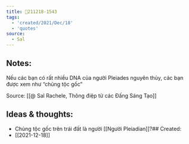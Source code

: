 ```yaml
---
title: 💬211218-1543
tags:
  - 'created/2021/Dec/18'
  - 'quotes'
source:
  - Sal
---
```


## Notes:
Nếu các bạn có rất nhiều DNA của người Pleiades nguyên thủy, các bạn được xem như “chủng tộc gốc”

Source: [[@ Sal Rachele, Thông điệp từ các Đấng Sáng Tạo]]

## Ideas & thoughts:
- Chủng tộc gốc trên trái đất là người [[Người Pleiadian]]?## Created:
- [[2021-12-18]]
